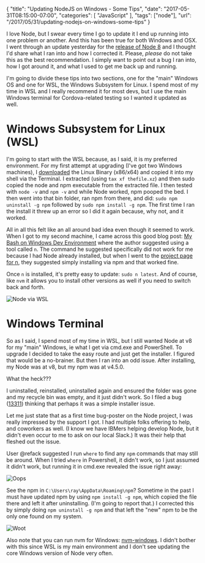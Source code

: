 
{
	"title": "Updating NodeJS on Windows - Some Tips",
	"date": "2017-05-31T08:15:00-07:00",
	"categories": [
		"JavaScript"
	],
	"tags": ["node"],
	"url": "/2017/05/31/updating-nodejs-on-windows-some-tips"
}

I love Node, but I swear every time I go to update it I end up running into one problem or another. And this has been true for both Windows and OSX. I went through an update yesterday for the [release of Node 8](https://nodejs.org/en/blog/release/v8.0.0/) and I thought I'd share what I ran into and how I corrected it. Please, *please* do not take this as the best recommendation. I simply want to point out a bug I ran into, how I got around it, and what I used to get me back up and running.

I'm going to divide these tips into two sections, one for the "main" Windows OS and one for WSL, the Windows Subsystem for Linux. I spend most of my time in WSL and I really recommend it for most devs, but I use the main Windows terminal for Cordova-related testing so I wanted it updated as well. 

Windows Subsystem for Linux (WSL)
===

I'm going to start with the WSL because, as I said, it is my preferred environment. For my first attempt at upgrading (I've got two Windows machines), I [downloaded](https://nodejs.org/en/download/current/) the Linux Binary (x86/x64) and copied it into my shell via the Terminal. I extracted (using `tax xf thefile.xz`) and then sudo copied the node and npm executable from the extracted file. I then tested with `node -v` and `npm -v` and while Node worked, npm pooped the bed. I then went into that bin folder, ran npm from there, and did: `sudo npm uninstall -g npm` followed by `sudo npm install -g npm`. The first time I ran the install it threw up an error so I did it again because, why not, and it worked.

All in all this felt like an all around bad idea even though it seemed to work. When I got to my second machine, I came across this good blog post: [My Bash on Windows Dev Environment](http://daverupert.com/2017/03/my-bash-on-windows-developer-environment/) where the author suggested using a tool called `n`. The command he suggested specifically did not work for me because I had Node already installed, but when I went to the [project page for n](https://github.com/tj/n), they suggested simply installing via npm and that worked fine. 

Once `n` is installed, it's pretty easy to update: `sudo n latest`. And of course, like `nvm` it allows you to install other versions as well if you need to switch back and forth.

![Node via WSL](https://static.raymondcamden.com/images/2017/5/node8.png)

Windows Terminal
===

So as I said, I spend most of my time in WSL, but I still wanted Node at v8 for my "main" Windows, ie what I get via cmd.exe and PowerShell. To upgrade I decided to take the easy route and just get the installer. I figured that would be a no-brainer. But then I ran into an odd issue. After installing, my Node was at v8, but my npm was at v4.5.0. 

What the heck???

I uninstalled, reinstalled, uninstalled again and ensured the folder was gone and my recycle bin was empty, and it just didn't work. So I filed a bug ([13311](https://github.com/nodejs/node/issues/13311)) thinking that perhaps it was a simple installer issue. 

Let me just state that as a first time bug-poster on the Node project, I was really impressed by the support I got. I had multiple folks offering to help, and coworkers as well. (I know we have IBMers helping develop Node, but it didn't even occur to me to ask on our local Slack.) It was their help that fleshed out the issue.

User @refack suggested I run `where` to find any `npm` commands that may still be around. When I tried `where` in Powershell, it didn't work, so I just assumed it didn't work, but running it in cmd.exe revealed the issue right away:

![Oops](https://static.raymondcamden.com/images/2017/5/node82.jpg)

See the npm in `C:\Users\ray\AppData\Roaming\npm`? Sometime in the past I must have updated npm by using `npm install -g npm`, which copied the file there and left it after uninstalling. (I'm going to report that.) I corrected this by simply doing `npm uninstall -g npm` and that left the "new" npm to be the only one found on my system.

![Woot](https://static.raymondcamden.com/images/2017/5/node83.png)

Also note that you can run nvm for Windows: [nvm-windows](https://github.com/coreybutler/nvm-windows). I didn't bother with this since WSL is my main environment and I don't see updating the core Windows version of Node very often.